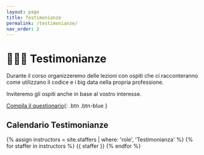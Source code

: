 ```yaml
---
layout: page
title: Testimonianze
permalink: /testimonianze/
nav_order: 2
---
```


# 🧑🏻‍🚀 Testimonianze

Durante il corso organizzeremo delle lezioni con ospiti che ci racconteranno come utilizzano il codice e i big data nella propria professione. 

Inviteremo gli ospiti anche in base al vostro interesse. 


[Compila il questionario](https://docs.google.com/forms/d/e/1FAIpQLSf-hUjaxFrClq1hq0i6jV3KsP2zQ5m7xU91L_ml7BaxLtOmXQ/viewform){: .btn .btn-blue }


## Calendario Testimonianze


{% assign instructors = site.staffers | where: 'role', 'Testimonianza' %}
{% for staffer in instructors %}
{{ staffer }}
{% endfor %}